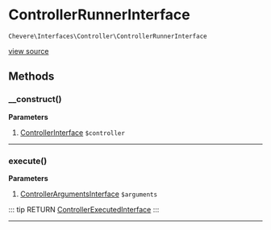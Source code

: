 # ControllerRunnerInterface

`Chevere\Interfaces\Controller\ControllerRunnerInterface`

[view source](https://github.com/chevere/chevere/blob/master/interfaces/Controller/ControllerRunnerInterface.php)

## Methods

### __construct()

**Parameters**

1. [ControllerInterface](./ControllerInterface.md) `$controller`

---

### execute()

**Parameters**

1. [ControllerArgumentsInterface](./ControllerArgumentsInterface.md) `$arguments`

::: tip RETURN
[ControllerExecutedInterface](./ControllerExecutedInterface.md)
:::


---

